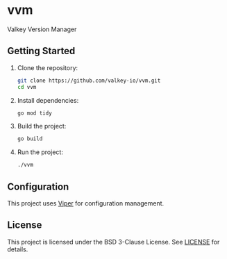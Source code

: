 # vvm

Valkey Version Manager

## Getting Started

1. Clone the repository:

   ```sh
   git clone https://github.com/valkey-io/vvm.git
   cd vvm
   ```

2. Install dependencies:

   ```sh
   go mod tidy
   ```

3. Build the project:

   ```sh
   go build
   ```

4. Run the project:

   ```sh
   ./vvm
   ```

## Configuration

This project uses [Viper](https://github.com/spf13/viper) for configuration management.

## License

This project is licensed under the BSD 3-Clause License. See [LICENSE](LICENSE) for details.
